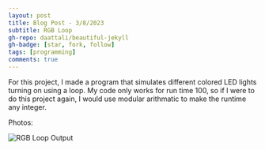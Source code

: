 ```yaml
---
layout: post
title: Blog Post - 3/8/2023
subtitle: RGB Loop
gh-repo: daattali/beautiful-jekyll
gh-badge: [star, fork, follow]
tags: [programming]
comments: true
---
```

For this project, I made a program that simulates different colored LED lights turning on using a loop. My code only works for run time 100, so if I were to do this project again, I would use modular arithmatic to make the runtime any integer. 

Photos:

![RGB Loop Output](https://mishalpowers.github.io/assets/img/RGBLoopOutput.jpg)


